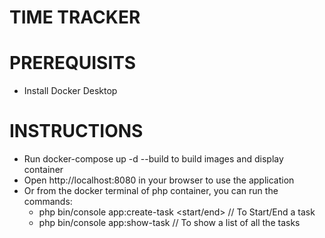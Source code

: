 # TIME TRACKER
 
# PREREQUISITS

- Install Docker Desktop

# INSTRUCTIONS

- Run docker-compose up -d --build to build images and display container
- Open http://localhost:8080 in your browser to use the application 
- Or from the docker terminal of php container, you can run the commands: 
	- php bin/console app:create-task <start/end> // To Start/End a task
	- php bin/console app:show-task // To show a list of all the tasks
